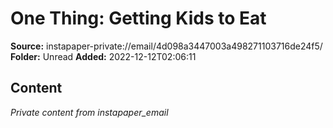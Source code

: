 # One Thing: Getting Kids to Eat

**Source:** instapaper-private://email/4d098a3447003a498271103716de24f5/
**Folder:** Unread
**Added:** 2022-12-12T02:06:11




## Content
*Private content from instapaper_email*
